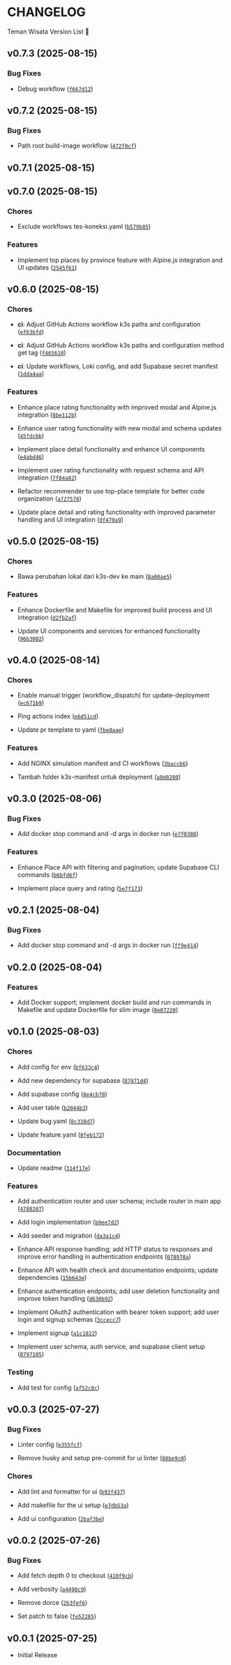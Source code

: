 # CHANGELOG

Teman Wisata Version List 🚀

## v0.7.3 (2025-08-15)

### Bug Fixes

- Debug workflow
  ([`f667d12`](https://github.com/TemanWisata/teman-wisata/commit/f667d124d1250913b7113f02ff80ca8e48ba28e6))


## v0.7.2 (2025-08-15)

### Bug Fixes

- Path root build-image workflow
  ([`472f0cf`](https://github.com/TemanWisata/teman-wisata/commit/472f0cff5d8062e53caef89143f41b333600c693))


## v0.7.1 (2025-08-15)


## v0.7.0 (2025-08-15)

### Chores

- Exclude workflows tes-koneksi.yaml
  ([`b579b85`](https://github.com/TemanWisata/teman-wisata/commit/b579b8559deb36c04c6d5bc840aa2720bc6bc22f))

### Features

- Implement top places by province feature with Alpine.js integration and UI updates
  ([`2545f61`](https://github.com/TemanWisata/teman-wisata/commit/2545f61ce18c395644c9b8fbcbf7a35f2370d297))


## v0.6.0 (2025-08-15)

### Chores

- **ci**: Adjust GitHub Actions workflow k3s paths and configuration
  ([`ef63bfd`](https://github.com/TemanWisata/teman-wisata/commit/ef63bfd67d42aedf7cab1ab1e153b993b896bc71))

- **ci**: Adjust GitHub Actions workflow k3s paths and configuration method get tag
  ([`f465610`](https://github.com/TemanWisata/teman-wisata/commit/f465610e10f0f665dbed117b84098b3201d61675))

- **ci**: Update workflows, Loki config, and add Supabase secret manifest
  ([`1dda4aa`](https://github.com/TemanWisata/teman-wisata/commit/1dda4aaa22e0e1e7728e7b8e06ba3c565b16dbc1))

### Features

- Enhance place rating functionality with improved modal and Alpine.js integration
  ([`8be112b`](https://github.com/TemanWisata/teman-wisata/commit/8be112bc3e5b6954604a95da819fecb9cd99e06c))

- Enhance user rating functionality with new modal and schema updates
  ([`45fdcbb`](https://github.com/TemanWisata/teman-wisata/commit/45fdcbb6db22ed14161c2efefa8caa3142ef9cbb))

- Implement place detail functionality and enhance UI components
  ([`e4abd46`](https://github.com/TemanWisata/teman-wisata/commit/e4abd46baa5693ded73b251cda06ab6fda59cc78))

- Implement user rating functionality with request schema and API integration
  ([`7f84a82`](https://github.com/TemanWisata/teman-wisata/commit/7f84a8278f8871170825bc3e429f34af934b1303))

- Refactor recommender to use top-place template for better code organization
  ([`a727578`](https://github.com/TemanWisata/teman-wisata/commit/a7275782ff01db821ce1cace802264da477d89a5))

- Update place detail and rating functionality with improved parameter handling and UI integration
  ([`df470a9`](https://github.com/TemanWisata/teman-wisata/commit/df470a93238bd39b2616f4b5aaed1fc273fda4a0))


## v0.5.0 (2025-08-15)

### Chores

- Bawa perubahan lokal dari k3s-dev ke main
  ([`8a00ae5`](https://github.com/TemanWisata/teman-wisata/commit/8a00ae5d3f4ff916119b97f0180ad1a52895f632))

### Features

- Enhance Dockerfile and Makefile for improved build process and UI integration
  ([`d2fb2af`](https://github.com/TemanWisata/teman-wisata/commit/d2fb2afe10966d96c69b59b2184ec07360ca8ddc))

- Update UI components and services for enhanced functionality
  ([`96b3002`](https://github.com/TemanWisata/teman-wisata/commit/96b3002ef06647fd5c3c8bfe3fd4be0a452684e8))


## v0.4.0 (2025-08-14)

### Chores

- Enable manual trigger (workflow_dispatch) for update-deployment
  ([`ec671b9`](https://github.com/TemanWisata/teman-wisata/commit/ec671b9b794ac235a7416687edf1af09213b1fa6))

- Ping actions index
  ([`e6d51cd`](https://github.com/TemanWisata/teman-wisata/commit/e6d51cdd03c450ec7a6706a5a3657aa9a85a3d73))

- Update pr template to yaml
  ([`fbe8aae`](https://github.com/TemanWisata/teman-wisata/commit/fbe8aaec2669d503356102b81fb65f25c863b96a))

### Features

- Add NGINX simulation manifest and CI workflows
  ([`3baccb6`](https://github.com/TemanWisata/teman-wisata/commit/3baccb60162dcb71bf78ce21af05f08cddf8d6c9))

- Tambah folder k3s-manifest untuk deployment
  ([`a8d0280`](https://github.com/TemanWisata/teman-wisata/commit/a8d028005df1a0a7c87ff501f68e99887125ae05))


## v0.3.0 (2025-08-06)

### Bug Fixes

- Add docker stop command and -d args in docker run
  ([`e7f0388`](https://github.com/TemanWisata/teman-wisata/commit/e7f0388f8f8215766099cf8157ac8d6749de53d4))

### Features

- Enhance Place API with filtering and pagination; update Supabase CLI commands
  ([`b6bfd6f`](https://github.com/TemanWisata/teman-wisata/commit/b6bfd6f20e0f19d77b672b9985f3d48754b34a77))

- Implement place query and rating
  ([`5e7f173`](https://github.com/TemanWisata/teman-wisata/commit/5e7f173b979f7a28e6a72ff9c8277e5401f8bb24))


## v0.2.1 (2025-08-04)

### Bug Fixes

- Add docker stop command and -d args in docker run
  ([`ff9e414`](https://github.com/TemanWisata/teman-wisata/commit/ff9e414e51dfe9ecb70bd9c3edb046f1cc850397))


## v0.2.0 (2025-08-04)

### Features

- Add Docker support; implement docker build and run commands in Makefile and update Dockerfile for
  slim image
  ([`8e07220`](https://github.com/TemanWisata/teman-wisata/commit/8e072204f7fa7e4c8f960c0cb85ca72911cd53ce))


## v0.1.0 (2025-08-03)

### Chores

- Add config for env
  ([`bf633c4`](https://github.com/TemanWisata/teman-wisata/commit/bf633c48537bcf49f99f0b79768d3d24bfdbf621))

- Add new dependency for supabase
  ([`87871d4`](https://github.com/TemanWisata/teman-wisata/commit/87871d4e2c94f19f3f299a9ad5a4e5f2746cefe3))

- Add supabase config
  ([`8e4cb78`](https://github.com/TemanWisata/teman-wisata/commit/8e4cb78f97b235c8db49404a3b93c26da27cc360))

- Add user table
  ([`b2044b3`](https://github.com/TemanWisata/teman-wisata/commit/b2044b3710167ebb7873c35a53c2e8b90f3d3be3))

- Update bug.yaml
  ([`8c338d7`](https://github.com/TemanWisata/teman-wisata/commit/8c338d704a69ce35b6d918f78ed219817f71c112))

- Update feature.yaml
  ([`8feb172`](https://github.com/TemanWisata/teman-wisata/commit/8feb1728688ce945243be0c6b593309c7ffb94f7))

### Documentation

- Update readme
  ([`314f17e`](https://github.com/TemanWisata/teman-wisata/commit/314f17e612a2cecc40d70b1312db406df5852690))

### Features

- Add authentication router and user schema; include router in main app
  ([`4788207`](https://github.com/TemanWisata/teman-wisata/commit/4788207ad708e08c06b455e8b6c3c7867bc84f3b))

- Add login implementation
  ([`b9ee7d2`](https://github.com/TemanWisata/teman-wisata/commit/b9ee7d2d715f7d69562e19d599a6728acd9930f8))

- Add seeder and migration
  ([`da3a1c4`](https://github.com/TemanWisata/teman-wisata/commit/da3a1c4208ec62ae9731343460ae2fcccb65e7df))

- Enhance API response handling; add HTTP status to responses and improve error handling in
  authentication endpoints
  ([`078978a`](https://github.com/TemanWisata/teman-wisata/commit/078978af9b85a9ffb09d7418caa2e64624257eaf))

- Enhance API with health check and documentation endpoints; update dependencies
  ([`15b643e`](https://github.com/TemanWisata/teman-wisata/commit/15b643e5fa0a65c9c445171f3d3b6a15f2c525f3))

- Enhance authentication endpoints; add user deletion functionality and improve token handling
  ([`d630b92`](https://github.com/TemanWisata/teman-wisata/commit/d630b922aaf85f2b996ddebbaee4092caa52380d))

- Implement OAuth2 authentication with bearer token support; add user login and signup schemas
  ([`3ccecc7`](https://github.com/TemanWisata/teman-wisata/commit/3ccecc70dd9221fec96c8040e084f57f91e3c921))

- Implement signup
  ([`a1c1822`](https://github.com/TemanWisata/teman-wisata/commit/a1c1822de6bd0750b8b844e83d4de2235cd7314a))

- Implement user schema, auth service, and supabase client setup
  ([`8797105`](https://github.com/TemanWisata/teman-wisata/commit/879710510a642c7f177ecd1ffdee1fb227dd014e))

### Testing

- Add test for config
  ([`af52c8c`](https://github.com/TemanWisata/teman-wisata/commit/af52c8cb17d15a48933ab4a1b928e37e391102ad))


## v0.0.3 (2025-07-27)

### Bug Fixes

- Linter config
  ([`e355fcf`](https://github.com/TemanWisata/teman-wisata/commit/e355fcf3e404266363f3f6ab5a071a237da75528))

- Remove husky and setup pre-commit for ui linter
  ([`88be9c0`](https://github.com/TemanWisata/teman-wisata/commit/88be9c09fcbfb6adc20ffb7bbf4edb67e18c2bb3))

### Chores

- Add lint and formatter for ui
  ([`b93f437`](https://github.com/TemanWisata/teman-wisata/commit/b93f43774598fffe0f116bd79917477ffc2296e6))

- Add makefile for the ui setup
  ([`e7db53a`](https://github.com/TemanWisata/teman-wisata/commit/e7db53a45c71ac85ea6a1753ea372908692f525e))

- Add ui configuration
  ([`2baf3be`](https://github.com/TemanWisata/teman-wisata/commit/2baf3be5cdee7043da9ae08ec77bed37269cb89c))


## v0.0.2 (2025-07-26)

### Bug Fixes

- Add fetch depth 0 to checkout
  ([`410f9cb`](https://github.com/TemanWisata/teman-wisata/commit/410f9cb618ddd6feb39a07725024fc5ed1340fc5))

- Add verbosity
  ([`a4498c9`](https://github.com/TemanWisata/teman-wisata/commit/a4498c9f05ffae16eee33871c5d1a20d3421c509))

- Remove dorce
  ([`2b3fef6`](https://github.com/TemanWisata/teman-wisata/commit/2b3fef6692969d8df161c4cc1b3c49d2e77801f4))

- Set patch to false
  ([`fe52285`](https://github.com/TemanWisata/teman-wisata/commit/fe52285b8c71df11421bb679e6d948ba931e43a4))


## v0.0.1 (2025-07-25)

- Initial Release
